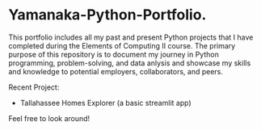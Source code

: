 # Yamanaka-Python-Portfolio.

This portfolio includes all my past and present Python projects that I have completed during the Elements of Computing II course. The primary purpose of this repository is to document my journey in Python programming, problem-solving, and data anlysis and showcase my skills and knowledge to potential employers, collaborators, and peers. 

Recent Project: 
- Tallahassee Homes Explorer (a basic streamlit app)

Feel free to look around!
